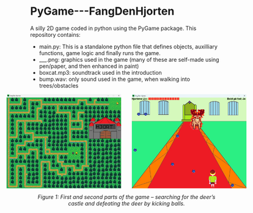 # PyGame---FangDenHjorten

A silly 2D game coded in python using the PyGame package. This repository contains:

- main.py: This is a standalone python file that defines objects, auxilliary functions, game logic and finally runs the game.
- ___.png: graphics used in the game (many of these are self-made using pen/paper, and then enhanced in paint)
- boxcat.mp3: soundtrack used in the introduction
- bump.wav: only sound used in the game, when walking into trees/obstacles 

<div style="text-align: center;">
  <div style="display: flex; gap: 2em; justify-content: center;">
    <img src="FangDenHjorten.png" width="300" alt="Part 1"/>
    <img src="FangDenHjorten3.png" width="300" alt="Part 2"/>
  </div>
  <p style="margin-top: 1em;">
    <em>Figure 1: First and second parts of the game – searching for the deer’s castle and defeating the deer by kicking balls.</em>
  </p>
</div>

